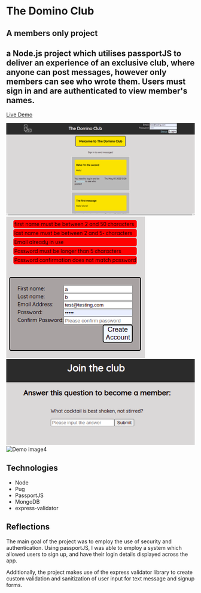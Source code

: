 # The Domino Club

## A members only project

## a Node.js project which utilises passportJS to deliver an experience of an exclusive club, where anyone can post messages, however only members can see who wrote them. Users must sign in and are authenticated to view member's names.


[Live Demo](https://domino-club.herokuapp.com/)

![Demo image1](./screenshots/screenshot1.png)
![Demo image2](./screenshots/screenshot2.png)
![Demo image3](./screenshots/screenshot3.png)
![Demo image4](./screenshots/screenshot4.png)



## Technologies
- Node
- Pug
- PassportJS
- MongoDB
- express-validator

## Reflections

The main goal of the project was to employ the use of security and authentication. Using passportJS, I was able to employ a system which allowed users to sign up, and have their login details displayed across the app. 

Additionally, the project makes use of the express validator library to create custom validation and sanitization of user input for text message and signup forms. 
